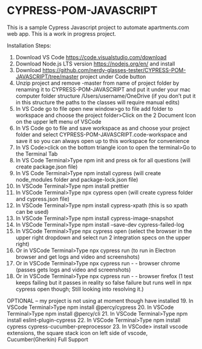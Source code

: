 # CYPRESS-POM-JAVASCRIPT
This is a sample Cypress Javascript project to automate apartments.com web app.
This is a work in progress project.

Installation Steps: 
1.	Download VS Code https://code.visualstudio.com/download
2.	Download Node.js LTS version https://nodejs.org/en/ and install
3.	Download https://github.com/nerdy-glasses-tester/CYPRESS-POM-JAVASCRIPT/tree/master project under Code button
4.	Unzip project and remove -master from name of project folder by renaming it to CYPRESS-POM-JAVASCRIPT and put it under your mac computer folder structure /Users/username/OneDrive (if you don’t put it in this structure the paths to the classes will require manual edits)
5.	In VS Code go to file open new window>go to file add folder to workspace and choose the project folder>Click on the 2 Document Icon on the upper left menu of VSCode
6.	In VS Code go to file and save workspace as and choose your project folder and select CYPRESS-POM-JAVASCRIPT.code-workspace and save it so you can always open up to this workspace for convenience
7.	In VS Code>click on the bottom triangle icon to open the terminal>Go to the Terminal Tab
8.	In VS Code Terminal>Type npm init and press ok for all questions (will create package.json file)
9.	In VS Code Terminal>Type npm install cypress (will create node_modules folder and package-lock.json file)
10.	In VSCode Terminal>Type npm install prettier
11.	In VSCode Terminal>Type npx cypress open (will create cypress folder and cypress.json file)
12.	In VSCode Terminal>Type npm install cypress-xpath (this is so xpath can be used)
13.	In VSCode Terminal>Type npm install cypress-image-snapshot
14.	In VSCode Terminal>Type npm install –save-dev cypress-failed-log
15.	In VSCode Terminal>Type npx cypress open (select the browser in the upper right dropdown and select run 2 integration specs on the upper right)
16.	Or in VSCode Terminal>Type npx cypress run (to run in Electron browser and get logs and video and screenshots)
17.	Or in VSCode Terminal>Type npx cypress run - - browser chrome (passes gets logs and video and screenshots)
18.	Or in VSCode Terminal>Type npx cypress run - - browser firefox (1 test keeps failing but it passes in reality so false failure but runs well in npx cypress open though; Still looking into resolving it.)

OPTIONAL – my project is not using at moment though have installed
19.	In VSCode Terminal>Type npm install @percy/cypress
20.	In VSCode Terminal>Type npm install @percy/cli
21.	In VSCode Terminal>Type npm install eslint-plugin-cypress
22.	In VSCode Terminal>Type npm install cypress cypress-cucumber-preprocessor
23.	In VSCode> install vscode extensions, the square stack icon on left side of vscode,  Cucumber(Gherkin) Full Support
